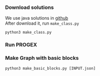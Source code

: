 ### Download solutions
We use java solutions in [github](https://github.com/mirandaio/codingbat) <br/>
After download it, run `make_class.py`
```
python3 make_class.py
```

### Run PROGEX 



### Make Graph with basic blocks
```
python3 make_basic_blocks.py [INPUT.json]
```
